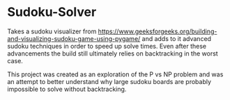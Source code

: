 # Sudoku-Solver

Takes a sudoku visualizer from https://www.geeksforgeeks.org/building-and-visualizing-sudoku-game-using-pygame/ and adds to it advanced
sudoku techniques in order to speed up solve times. Even after these advancements the build still ultimately relies on backtracking in the worst case.

This project was created as an exploration of the P vs NP problem and was an attempt to better understand why large sudoku boards are probably impossible to solve
without backtracking.
